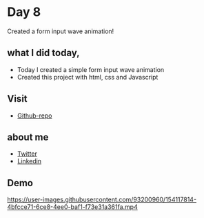 # Day 8

Created a form input wave animation!


## what I did today,

 - Today I created a simple form input wave animation
 - Created this project with html, css and Javascript


## Visit

 - [Github-repo](https://github.com/KaranChandekar/50projects50days/tree/master/form-input-wave)

 
## about me

 - [Twitter](https://twitter.com/karan_chandekar)
 - [Linkedin](https://www.linkedin.com/in/karan-chandekar-a87263219/)


## Demo

https://user-images.githubusercontent.com/93200960/154117814-4bfcce71-6ce8-4ee0-baf1-f73e31a361fa.mp4
